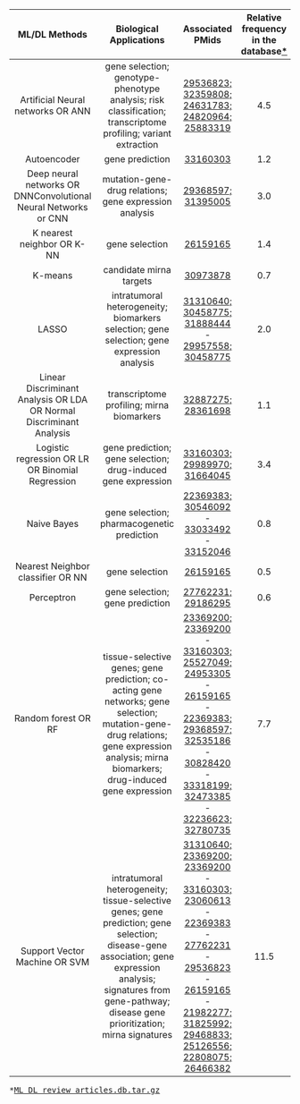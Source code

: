 <div class="tg-wrap"><table id="tg-lREGD">
<thead>
  <tr>
    <th>ML/DL Methods</th>
    <th>Biological Applications</th>
    <th>Associated PMids</th>
    <th>Relative frequency in the database<a href="#db">*</a></th>
  </tr>
</thead>
<tbody>
  <tr>
    <td align="center">Artificial Neural networks OR ANN</td>
    <td align="center">gene selection; genotype-phenotype analysis; risk classification; transcriptome profiling; variant extraction</td>
    <!--td>29536823; 32359808; 24631783; 24820964; 25883319</td-->
    <td align="center"><a href="https://pubmed.ncbi.nlm.nih.gov/29536823">29536823;</a> <a href="https://pubmed.ncbi.nlm.nih.gov/32359808">32359808;</a> <a href="https://pubmed.ncbi.nlm.nih.gov/24631783">24631783;</a> <a href="https://pubmed.ncbi.nlm.nih.gov/24820964">24820964;</a> <a href="https://pubmed.ncbi.nlm.nih.gov/25883319">25883319</a>
    <td align="center">4.5</td>
</td>
  </tr>
  <tr>
    <td align="center">Autoencoder</td>
    <td align="center">gene prediction</td>
    <!--td>33160303</td-->
    <td align="center"><a href="https://pubmed.ncbi.nlm.nih.gov/33160303">33160303</a></td>
    <td align="center">1.2</td>
  </tr>
  <tr>
    <td align="center">Deep neural networks OR DNNConvolutional Neural Networks or CNN</td>
    <td align="center">mutation-gene-drug relations; gene expression analysis</td>
    <!--td>29368597; 31395005</td-->
    <td align="center"><a href="https://pubmed.ncbi.nlm.nih.gov/29368597">29368597;</a> <a href="https://pubmed.ncbi.nlm.nih.gov/31395005">31395005</a></td>  
    <td align="center">3.0</td>
  </tr>
  <tr>
    <td align="center">K nearest neighbor OR K-NN</td>
    <td align="center">gene selection</td>
    <!--td>26159165</td-->
  <td align="center"><a href="https://pubmed.ncbi.nlm.nih.gov/26159165">26159165</a></td>
  <td align="center">1.4</td>
</td>
  </tr>
  <tr>
    <td align="center">K-means</td>
    <td align="center">candidate mirna targets</td>
    <!--td>30973878</td-->
    <td align="center"><a href="https://pubmed.ncbi.nlm.nih.gov/30973878">30973878</a></td>
    <td align="center">0.7</td>
  </tr>
  <tr>
    <td align="center">LASSO</td>
    <td align="center">intratumoral heterogeneity; biomarkers selection; gene selection; gene expression analysis</td>
    <!--td>31310640; 30458775; 31888444 - 29957558; 30458775</td-->
    <td align="center"><a href="https://pubmed.ncbi.nlm.nih.gov/31310640">31310640;</a> <a href="https://pubmed.ncbi.nlm.nih.gov/30458775">30458775;</a> <a href="https://pubmed.ncbi.nlm.nih.gov/31888444">31888444</a> - <a href="https://pubmed.ncbi.nlm.nih.gov/29957558">29957558;</a> <a href="https://pubmed.ncbi.nlm.nih.gov/30458775">30458775</a></td>
    <td align="center">2.0</td>
  </tr>
  <tr>
    <td align="center">Linear Discriminant Analysis OR LDA OR Normal Discriminant Analysis</td>
    <td align="center">transcriptome profiling; mirna biomarkers</td>
    <!--td>32887275; 28361698</td-->
    <td align="center"><a href="https://pubmed.ncbi.nlm.nih.gov/32887275">32887275;</a> <a href="https://pubmed.ncbi.nlm.nih.gov/28361698">28361698</a></td>
    <td align="center">1.1</td>
  </tr>
  <tr>
    <td align="center">Logistic regression OR LR OR Binomial Regression</td>
    <td align="center">gene prediction; gene selection; drug-induced gene expression</td>
    <!--td>33160303; 29989970; 31664045</td-->
    <td align="center"><a href="https://pubmed.ncbi.nlm.nih.gov/33160303">33160303;</a> <a href="https://pubmed.ncbi.nlm.nih.gov/29989970">29989970;</a> <a href="https://pubmed.ncbi.nlm.nih.gov/31664045">31664045</a></td>
    <td align="center">3.4</td>
  </tr>
  <tr>
    <td align="center">Naive Bayes</td>
    <td align="center">gene selection; pharmacogenetic prediction</td>
    <!--td>22369383; 30546092</td-->
  <td align="center"><a href="https://pubmed.ncbi.nlm.nih.gov/22369383">22369383;</a> <a href="https://pubmed.ncbi.nlm.nih.gov/30546092">30546092</a> - <a href="https://pubmed.ncbi.nlm.nih.gov/33033492">33033492</a> - <a href="https://pubmed.ncbi.nlm.nih.gov/33152046">33152046</a>
  <td align="center">0.8</td>
  </tr>
  <tr>
    <td align="center" >Nearest Neighbor classifier OR NN</td>
    <td align="center">gene selection</td>
    <td align="center"><a href="https://pubmed.ncbi.nlm.nih.gov/26159165">26159165</a></td>
    <td align="center">0.5</td>
  </tr>
  <tr>
    <td align="center">Perceptron</td>
    <td align="center">gene selection; gene prediction</td>
    <!--td>27762231</td-->
    <td align="center"><a href="https://pubmed.ncbi.nlm.nih.gov/27762231">27762231; </a><a href="https://pubmed.ncbi.nlm.nih.gov/29186295">29186295</a></td>
    <td align="center">0.6</td>
  </tr>
  <tr>
    <td align="center">Random forest OR RF</td>
    <td align="center">tissue-selective genes; gene prediction; co-acting gene networks; gene selection; mutation-gene-drug relations; gene expression analysis; mirna biomarkers; drug-induced gene expression</td>
    <!--td>23369200; 23369200 - 33160303; 25527049; 24953305 - 26159165 - 22369383; 29368597; 32535186 - 30828420 - 33318199; 32473385 - 32236623; 32780735</td-->
  <td align="center"><a href="https://pubmed.ncbi.nlm.nih.gov/23369200">23369200;</a> <a href="https://pubmed.ncbi.nlm.nih.gov/23369200">23369200</a> - <a href="https://pubmed.ncbi.nlm.nih.gov/33160303">33160303;</a> <a href="https://pubmed.ncbi.nlm.nih.gov/25527049">25527049;</a> <a href="https://pubmed.ncbi.nlm.nih.gov/24953305">24953305</a> - <a href="https://pubmed.ncbi.nlm.nih.gov/26159165">26159165</a> - <a href="https://pubmed.ncbi.nlm.nih.gov/22369383">22369383;</a> <a href="https://pubmed.ncbi.nlm.nih.gov/29368597">29368597;</a> <a href="https://pubmed.ncbi.nlm.nih.gov/32535186">32535186</a> - <a href="https://pubmed.ncbi.nlm.nih.gov/30828420">30828420</a> - <a href="https://pubmed.ncbi.nlm.nih.gov/33318199">33318199;</a> <a href="https://pubmed.ncbi.nlm.nih.gov/32473385">32473385</a> - <a href="https://pubmed.ncbi.nlm.nih.gov/32236623">32236623;</a> <a href="https://pubmed.ncbi.nlm.nih.gov/32780735">32780735</a></td>
  <td align="center">7.7</td>
  </tr>
  <tr>
    <td align="center">Support Vector Machine OR SVM</td>
    <td align="center">intratumoral heterogeneity; tissue-selective genes; gene prediction; gene selection; disease-gene association; gene expression analysis; signatures from gene-pathway; disease gene prioritization; mirna signatures</td>
    <!--td>31310640; 23369200; 23369200 - 33160303; 23060613 - 22369383 - 27762231 - 29536823 - 26159165 - 21982277; 31825992; 29468833; 25126556; 22808075; 26466382</td-->
  <td align="center"><a href="https://pubmed.ncbi.nlm.nih.gov/31310640">31310640;</a> <a href="https://pubmed.ncbi.nlm.nih.gov/23369200">23369200;</a> <a href="https://pubmed.ncbi.nlm.nih.gov/23369200">23369200</a> - <a href="https://pubmed.ncbi.nlm.nih.gov/33160303">33160303;</a> <a href="https://pubmed.ncbi.nlm.nih.gov/23060613">23060613</a> - <a href="https://pubmed.ncbi.nlm.nih.gov/22369383">22369383</a> - <a href="https://pubmed.ncbi.nlm.nih.gov/27762231">27762231</a> - <a href="https://pubmed.ncbi.nlm.nih.gov/29536823">29536823</a> - <a href="https://pubmed.ncbi.nlm.nih.gov/26159165">26159165</a> - <a href="https://pubmed.ncbi.nlm.nih.gov/21982277">21982277;</a> <a href="https://pubmed.ncbi.nlm.nih.gov/31825992">31825992;</a> <a href="https://pubmed.ncbi.nlm.nih.gov/29468833">29468833;</a> <a href="https://pubmed.ncbi.nlm.nih.gov/25126556">25126556;</a> <a href="https://pubmed.ncbi.nlm.nih.gov/22808075">22808075;</a> <a href="https://pubmed.ncbi.nlm.nih.gov/26466382">26466382</a></td>
    <td align="center">11.5</td>
</td>
  </tr>
</tbody>
</table></div>

<pre id="db">*<a href="https://github.com/claudiologiudice/ML-DL-REVIEW/raw/main/ML_DL_review_articles.db.tar.gz">ML_DL_review_articles.db.tar.gz</a></pre>
